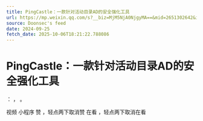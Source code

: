 ```yaml
---
title: PingCastle：一款针对活动目录AD的安全强化工具
url: https://mp.weixin.qq.com/s?__biz=MjM5NjA0NjgyMA==&mid=2651302642&idx=4&sn=98f1c6739186a9ff9d61cebca2303c62
source: Doonsec's feed
date: 2024-09-25
fetch_date: 2025-10-06T18:21:22.788086
---
```


# PingCastle：一款针对活动目录AD的安全强化工具

：
，
。

视频
小程序
赞
，轻点两下取消赞
在看
，轻点两下取消在看